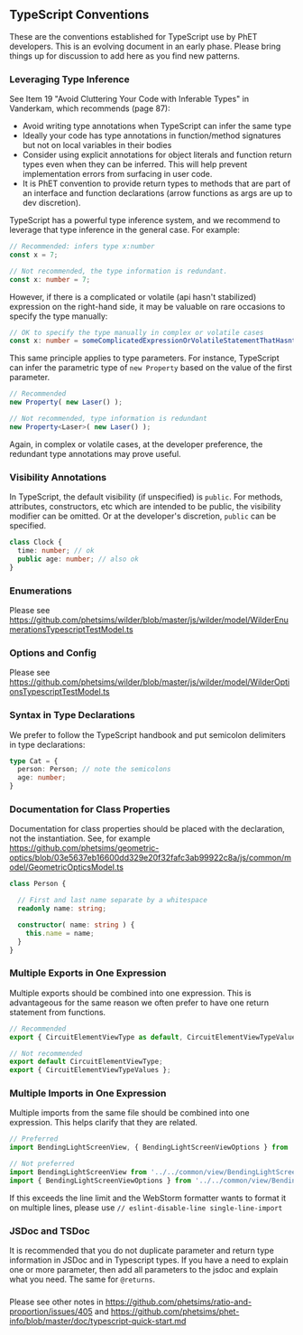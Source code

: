 ## TypeScript Conventions

These are the conventions established for TypeScript use by PhET developers. This is an evolving document in an early
phase. Please bring things up for discussion to add here as you find new patterns.

### Leveraging Type Inference

See Item 19 "Avoid Cluttering Your Code with Inferable Types" in Vanderkam, which recommends (page 87):
* Avoid writing type annotations when TypeScript can infer the same type
* Ideally your code has type annotations in function/method signatures but not on local variables in their bodies
* Consider using explicit annotations for object literals and function return types even when they can be inferred.  This 
will help prevent implementation errors from surfacing in user code.
* It is PhET convention to provide return types to methods that are part of an interface and function declarations
(arrow functions as args are up to dev discretion).

TypeScript has a powerful type inference system, and we recommend to leverage that type inference in the general case.
For example:

```ts
// Recommended: infers type x:number
const x = 7;

// Not recommended, the type information is redundant.
const x: number = 7;
```

However, if there is a complicated or volatile (api hasn't stabilized) expression on the right-hand side, it may be
valuable on rare occasions to specify the type manually:

```ts
// OK to specify the type manually in complex or volatile cases
const x: number = someComplicatedExpressionOrVolatileStatementThatHasntStabilized();
```

This same principle applies to type parameters. For instance, TypeScript can infer the parametric type of `new Property`
based on the value of the first parameter.

```ts
// Recommended
new Property( new Laser() );

// Not recommended, type information is redundant
new Property<Laser>( new Laser() );
```

Again, in complex or volatile cases, at the developer preference, the redundant type annotations may prove useful.

### Visibility Annotations

In TypeScript, the default visibility (if unspecified) is `public`. For methods, attributes, constructors, etc which are
intended to be public, the visibility modifier can be omitted. Or at the developer's discretion, `public` can be
specified.

```ts
class Clock {
  time: number; // ok 
  public age: number; // also ok
}
```

### Enumerations

Please see https://github.com/phetsims/wilder/blob/master/js/wilder/model/WilderEnumerationsTypescriptTestModel.ts

### Options and Config

Please see https://github.com/phetsims/wilder/blob/master/js/wilder/model/WilderOptionsTypescriptTestModel.ts

### Syntax in Type Declarations

We prefer to follow the TypeScript handbook and put semicolon delimiters in type declarations:

```ts
type Cat = {
  person: Person; // note the semicolons
  age: number;
}
```

### Documentation for Class Properties

Documentation for class properties should be placed with the declaration, not the instantiation. See, for
example https://github.com/phetsims/geometric-optics/blob/03e5637eb16600dd329e20f32fafc3ab99922c8a/js/common/model/GeometricOpticsModel.ts

```ts
class Person {

  // First and last name separate by a whitespace
  readonly name: string;

  constructor( name: string ) {
    this.name = name;
  }
}
```

### Multiple Exports in One Expression
Multiple exports should be combined into one expression.  This is advantageous for the same reason we often prefer
to have one return statement from functions.

```ts
// Recommended
export { CircuitElementViewType as default, CircuitElementViewTypeValues };

// Not recommended
export default CircuitElementViewType;
export { CircuitElementViewTypeValues };
```

### Multiple Imports in One Expression
Multiple imports from the same file should be combined into one expression.  This helps clarify that they are related.

```ts
// Preferred
import BendingLightScreenView, { BendingLightScreenViewOptions } from '../../common/view/BendingLightScreenView.js';

// Not preferred
import BendingLightScreenView from '../../common/view/BendingLightScreenView.js';
import { BendingLightScreenViewOptions } from '../../common/view/BendingLightScreenView.js';
```
If this exceeds the line limit and the WebStorm formatter wants to format it on multiple lines, please use
`// eslint-disable-line single-line-import`


### JSDoc and TSDoc

It is recommended that you do not duplicate parameter and return type information in JSDoc and in Typescript types. If
you have a need to explain one or more parameter, then add all parameters to the jsdoc and explain what you need. The
same for `@returns`.

###

Please see other notes in https://github.com/phetsims/ratio-and-proportion/issues/405
and https://github.com/phetsims/phet-info/blob/master/doc/typescript-quick-start.md 